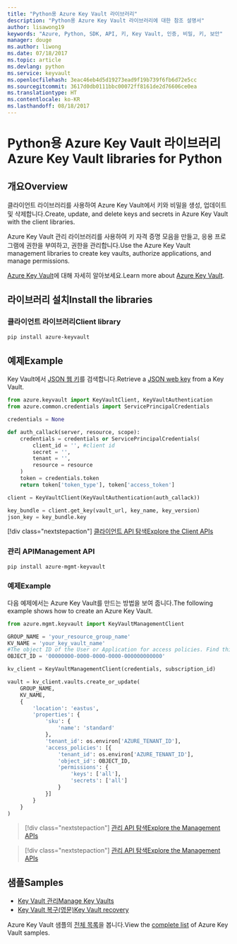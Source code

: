 ```yaml
---
title: "Python용 Azure Key Vault 라이브러리"
description: "Python용 Azure Key Vault 라이브러리에 대한 참조 설명서"
author: lisawong19
keywords: "Azure, Python, SDK, API, 키, Key Vault, 인증, 비밀, 키, 보안"
manager: douge
ms.author: liwong
ms.date: 07/18/2017
ms.topic: article
ms.devlang: python
ms.service: keyvault
ms.openlocfilehash: 3eac46eb4d5d19273ead9f19b739f6fb6d72e5cc
ms.sourcegitcommit: 3617d0db0111bbc00072ff8161de2d76606ce0ea
ms.translationtype: HT
ms.contentlocale: ko-KR
ms.lasthandoff: 08/18/2017
---
```

# <a name="azure-key-vault-libraries-for-python"></a><span data-ttu-id="227c5-104">Python용 Azure Key Vault 라이브러리</span><span class="sxs-lookup"><span data-stu-id="227c5-104">Azure Key Vault libraries for Python</span></span>

## <a name="overview"></a><span data-ttu-id="227c5-105">개요</span><span class="sxs-lookup"><span data-stu-id="227c5-105">Overview</span></span>

<span data-ttu-id="227c5-106">클라이언트 라이브러리를 사용하여 Azure Key Vault에서 키와 비밀을 생성, 업데이트 및 삭제합니다.</span><span class="sxs-lookup"><span data-stu-id="227c5-106">Create, update, and delete keys and secrets in Azure Key Vault with the client libraries.</span></span>

<span data-ttu-id="227c5-107">Azure Key Vault 관리 라이브러리를 사용하여 키 자격 증명 모음을 만들고, 응용 프로그램에 권한을 부여하고, 권한을 관리합니다.</span><span class="sxs-lookup"><span data-stu-id="227c5-107">Use the Azure Key Vault management libraries to create key vaults, authorize applications, and manage permissions.</span></span> 

<span data-ttu-id="227c5-108">[Azure Key Vault](/azure/key-vault/key-vault-whatis)에 대해 자세히 알아보세요.</span><span class="sxs-lookup"><span data-stu-id="227c5-108">Learn more about [Azure Key Vault](/azure/key-vault/key-vault-whatis).</span></span>

## <a name="install-the-libraries"></a><span data-ttu-id="227c5-109">라이브러리 설치</span><span class="sxs-lookup"><span data-stu-id="227c5-109">Install the libraries</span></span>

### <a name="client-library"></a><span data-ttu-id="227c5-110">클라이언트 라이브러리</span><span class="sxs-lookup"><span data-stu-id="227c5-110">Client library</span></span>
```bash
pip install azure-keyvault
```

## <a name="example"></a><span data-ttu-id="227c5-111">예제</span><span class="sxs-lookup"><span data-stu-id="227c5-111">Example</span></span>
<span data-ttu-id="227c5-112">Key Vault에서 [JSON 웹 키](https://tools.ietf.org/html/draft-ietf-jose-json-web-key-18)를 검색합니다.</span><span class="sxs-lookup"><span data-stu-id="227c5-112">Retrieve a [JSON web key](https://tools.ietf.org/html/draft-ietf-jose-json-web-key-18) from a Key Vault.</span></span>

```python
from azure.keyvault import KeyVaultClient, KeyVaultAuthentication
from azure.common.credentials import ServicePrincipalCredentials

credentials = None

def auth_callack(server, resource, scope):
    credentials = credentials or ServicePrincipalCredentials(
        client_id = '', #client id
        secret = '',
        tenant = '',
        resource = resource
    )
    token = credentials.token
    return token['token_type'], token['access_token']

client = KeyVaultClient(KeyVaultAuthentication(auth_callack))

key_bundle = client.get_key(vault_url, key_name, key_version)
json_key = key_bundle.key
```
[!div class="nextstepaction"]
[<span data-ttu-id="227c5-113">클라이언트 API 탐색</span><span class="sxs-lookup"><span data-stu-id="227c5-113">Explore the Client APIs</span></span>](/python/api/overview/azure/keyvault/clientlibrary)

### <a name="management-api"></a><span data-ttu-id="227c5-114">관리 API</span><span class="sxs-lookup"><span data-stu-id="227c5-114">Management API</span></span>
```bash
pip install azure-mgmt-keyvault
```

### <a name="example"></a><span data-ttu-id="227c5-115">예제</span><span class="sxs-lookup"><span data-stu-id="227c5-115">Example</span></span>
<span data-ttu-id="227c5-116">다음 예제에서는 Azure Key Vault를 만드는 방법을 보여 줍니다.</span><span class="sxs-lookup"><span data-stu-id="227c5-116">The following example shows how to create an Azure Key Vault.</span></span> 

```python
from azure.mgmt.keyvault import KeyVaultManagementClient

GROUP_NAME = 'your_resource_group_name'
KV_NAME = 'your_key_vault_name'
#The object ID of the User or Application for access policies. Find this number in the portal
OBJECT_ID = '00000000-0000-0000-0000-000000000000'

kv_client = KeyVaultManagementClient(credentials, subscription_id)

vault = kv_client.vaults.create_or_update(
    GROUP_NAME,
    KV_NAME,
    {
        'location': 'eastus',
        'properties': {
            'sku': {
                'name': 'standard'
            },
            'tenant_id': os.environ['AZURE_TENANT_ID'],
            'access_policies': [{
                'tenant_id': os.environ['AZURE_TENANT_ID'],
                'object_id': OBJECT_ID,
                'permissions': {
                    'keys': ['all'],
                    'secrets': ['all']
                }
            }]
        }
    }
)
```
> [!div class="nextstepaction"]
> [<span data-ttu-id="227c5-117">관리 API 탐색</span><span class="sxs-lookup"><span data-stu-id="227c5-117">Explore the Management APIs</span></span>](/python/api/azure.mgmt.keyvault)

> [!div class="nextstepaction"]
> [<span data-ttu-id="227c5-118">관리 API 탐색</span><span class="sxs-lookup"><span data-stu-id="227c5-118">Explore the Management APIs</span></span>](/python/api/overview/azure/keyvault/managementlibrary)

## <a name="samples"></a><span data-ttu-id="227c5-119">샘플</span><span class="sxs-lookup"><span data-stu-id="227c5-119">Samples</span></span>
* <span data-ttu-id="227c5-120">[Key Vault 관리][1]</span><span class="sxs-lookup"><span data-stu-id="227c5-120">[Manage Key Vaults][1]</span></span> 
* <span data-ttu-id="227c5-121">[Key Vault 복구(영문)][2]</span><span class="sxs-lookup"><span data-stu-id="227c5-121">[Key Vault recovery][2]</span></span>

[1]: https://azure.microsoft.com/resources/samples/key-vault-python-manage/
[2]: https://azure.microsoft.com/resources/samples/key-vault-recovery-python/

<span data-ttu-id="227c5-122">Azure Key Vault 샘플의 [전체 목록](https://azure.microsoft.com/resources/samples/?platform=python&term=key+vault)을 봅니다.</span><span class="sxs-lookup"><span data-stu-id="227c5-122">View the [complete list](https://azure.microsoft.com/resources/samples/?platform=python&term=key+vault) of Azure Key Vault samples.</span></span> 